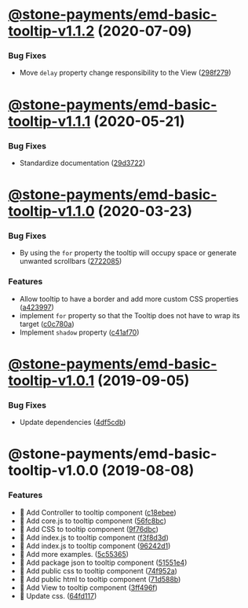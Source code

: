 # [@stone-payments/emd-basic-tooltip-v1.1.2](https://github.com/stone-payments/emerald-web-framework/compare/@stone-payments/emd-basic-tooltip-v1.1.1...@stone-payments/emd-basic-tooltip-v1.1.2) (2020-07-09)


### Bug Fixes

* Move `delay` property change responsibility to the View ([298f279](https://github.com/stone-payments/emerald-web-framework/commit/298f279eac2db76c64a2579a8cfc66c301a547fb))

# [@stone-payments/emd-basic-tooltip-v1.1.1](https://github.com/stone-payments/emerald-web-framework/compare/@stone-payments/emd-basic-tooltip-v1.1.0...@stone-payments/emd-basic-tooltip-v1.1.1) (2020-05-21)


### Bug Fixes

* Standardize documentation ([29d3722](https://github.com/stone-payments/emerald-web-framework/commit/29d3722f9dbe0607399cfefc2df1d80291ae3051))

# [@stone-payments/emd-basic-tooltip-v1.1.0](https://github.com/stone-payments/emerald-web-framework/compare/@stone-payments/emd-basic-tooltip-v1.0.1...@stone-payments/emd-basic-tooltip-v1.1.0) (2020-03-23)


### Bug Fixes

* By using the `for` property the tooltip will occupy space or generate unwanted scrollbars ([2722085](https://github.com/stone-payments/emerald-web-framework/commit/2722085))


### Features

* Allow tooltip to have a border and add more custom CSS properties ([a423997](https://github.com/stone-payments/emerald-web-framework/commit/a423997))
* implement `for` property so that the Tooltip does not have to wrap its target ([c0c780a](https://github.com/stone-payments/emerald-web-framework/commit/c0c780a))
* Implement `shadow` property ([c41af70](https://github.com/stone-payments/emerald-web-framework/commit/c41af70))

# [@stone-payments/emd-basic-tooltip-v1.0.1](https://github.com/stone-payments/emerald-web-framework/compare/@stone-payments/emd-basic-tooltip-v1.0.0...@stone-payments/emd-basic-tooltip-v1.0.1) (2019-09-05)


### Bug Fixes

* Update dependencies ([4df5cdb](https://github.com/stone-payments/emerald-web-framework/commit/4df5cdb))

# @stone-payments/emd-basic-tooltip-v1.0.0 (2019-08-08)


### Features

* :construction: Add Controller to tooltip component ([c18ebee](https://github.com/stone-payments/emerald-web-framework/commit/c18ebee))
* :construction: Add core.js to tooltip component ([56fc8bc](https://github.com/stone-payments/emerald-web-framework/commit/56fc8bc))
* :construction: Add CSS to tooltip component ([9f76dbc](https://github.com/stone-payments/emerald-web-framework/commit/9f76dbc))
* :construction: Add index.js to tooltip component ([f3f8d3d](https://github.com/stone-payments/emerald-web-framework/commit/f3f8d3d))
* :construction: Add index.js to tooltip component ([96242d1](https://github.com/stone-payments/emerald-web-framework/commit/96242d1))
* :construction: Add more examples. ([5c55365](https://github.com/stone-payments/emerald-web-framework/commit/5c55365))
* :construction: Add package json to tooltip component ([51551e4](https://github.com/stone-payments/emerald-web-framework/commit/51551e4))
* :construction: Add public css to tooltip component ([74f952a](https://github.com/stone-payments/emerald-web-framework/commit/74f952a))
* :construction: Add public html to tooltip component ([71d588b](https://github.com/stone-payments/emerald-web-framework/commit/71d588b))
* :construction: Add View to tooltip component ([3ff496f](https://github.com/stone-payments/emerald-web-framework/commit/3ff496f))
* :lipstick: Update css. ([64fd117](https://github.com/stone-payments/emerald-web-framework/commit/64fd117))
